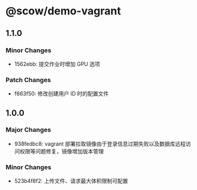 # @scow/demo-vagrant

## 1.1.0

### Minor Changes

- 1562ebb: 提交作业时增加 GPU 选项

### Patch Changes

- f663f50: 修改创建用户 ID 时的配置文件

## 1.0.0

### Major Changes

- 938fedbc8: vagrant 部署拉取镜像由于登录信息过期失败以及数据库远程访问权限等问题修复，镜像增加版本管理

### Minor Changes

- 523b4f8f2: 上传文件、请求最大体积限制可配置
